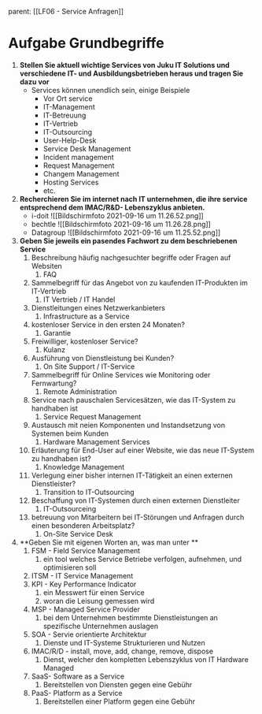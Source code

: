 parent: [[LF06 - Service Anfragen]]

# Aufgabe Grundbegriffe

1. **Stellen Sie aktuell wichtige Services von Juku  IT Solutions und verschiedene IT- und Ausbildungsbetrieben heraus und tragen Sie dazu vor**
	- Services können unendlich sein, einige Beispiele
		- Vor Ort service
		- IT-Management
		- IT-Betreuung
		- IT-Vertrieb
		- IT-Outsourcing
		- User-Help-Desk
		- Service Desk Management
		- Incident management
		- Request Management
		- Changem Management
		- Hosting Services
		- etc. 
2. **Recherchieren Sie im internet nach IT unternehmen, die ihre service entsprechend dem IMAC/R&D- Lebenszyklus anbieten.**
	- i-doit ![[Bildschirmfoto 2021-09-16 um 11.26.52.png]]
	- bechtle ![[Bildschirmfoto 2021-09-16 um 11.26.28.png]]
	- Datagroup  ![[Bildschirmfoto 2021-09-16 um 11.25.52.png]]
3. **Geben Sie jeweils ein pasendes Fachwort zu dem beschriebenen Service**
	1. Beschreibung häufig nachgesuchter begriffe oder Fragen auf Websiten
		1. FAQ
	2. Sammelbegriff für das Angebot von zu kaufenden IT-Produkten im IT-Vertrieb
		1. IT Vertrieb / IT Handel
	3. Dienstleitungen eines Netzwerkanbieters
		1. Infrastructure as a Service
	4. kostenloser Service in den ersten 24 Monaten?
		1. Garantie
	5. Freiwilliger, kostenloser Service?
		1. Kulanz
	6. Ausführung von Dienstleistung bei Kunden?
		1. On Site Support / IT-Service
	7. Sammelbegriff für Online Services wie Monitoring oder Fernwartung?
		1. Remote Administration
	8. Service nach pauschalen Servicesätzen,  wie das IT-System zu handhaben ist
		1. Service Request Management
	9. Austausch mit neien Komponenten und Instandsetzung von Systemen beim Kunden
		1. Hardware Management Services
	10. Erläuterung für End-User auf einer Website, wie das neue IT-System zu handhaben ist?
		1. Knowledge Management
	11. Verlegung einer bisher internen IT-Tätigkeit an einen externen Dienstleister?
		1. Transition to IT-Outsourcing
	12. Beschaffung von IT-Systemen durch einen externen Dienstleiter
		1. IT-Outsourceing
	13. betreuung von Mitarbeitern bei IT-Störungen und Anfragen durch einen besonderen Arbeitsplatz?
		1. On-Site Service Desk
4. **Geben Sie mit eigenen Worten an, was man unter **
	1. FSM - Field Service Management
		1. ein tool welches Service Betriebe verfolgen, aufnehmen, und optimisieren soll
	2. ITSM - IT Service Management
	3. KPI - Key Performance Indicator
		1. ein Messwert für einen Service
		2. woran die Leisung gemessen wird
	4. MSP - Managed Service Provider
		1. bei dem Unternehmen bestimmte Dienstleistungen an spezifische Unternehmen auslagen
	5. SOA - Servie orientierte Architektur
		1. Dienste und IT-Systeme Strukturieren und Nutzen
	6. IMAC/R/D - install, move, add, change, remove, dispose
		1. Dienst, welcher den kompletten Lebenszyklus von IT Hardware Managed
	7. SaaS- Software as a Service
		1. Bereitstellen von Diensten gegen eine Gebühr
	8. PaaS- Platform as a Service
		1. Bereitstellen einer Platform gegen eine Gebühr